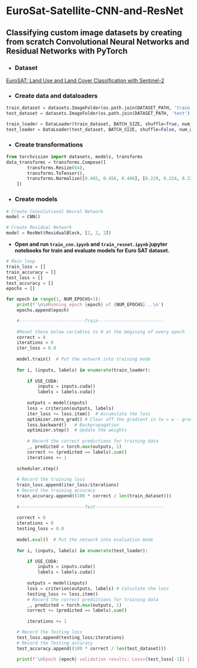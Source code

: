 # EuroSat-Satellite-CNN-and-ResNet
Classifying custom image datasets by creating from scratch Convolutional Neural Networks and Residual Networks with PyTorch
---
- ### Dataset
[EuroSAT: Land Use and Land Cover Classification with Sentinel-2](https://github.com/phelber/eurosat)

- ### Create data and dataloaders
```python
train_dataset = datasets.ImageFolder(os.path.join(DATASET_PATH, 'train'), data_transforms)
test_dataset = datasets.ImageFolder(os.path.join(DATASET_PATH, 'test'), data_transforms)

train_loader = DataLoader(train_dataset, BATCH_SIZE, shuffle=True, num_workers=2, pin_memory=True)
test_loader = DataLoader(test_dataset, BATCH_SIZE, shuffle=False, num_workers=2, pin_memory=True)
```

- ### Create transformations
```python
from torchvision import datasets, models, transforms
data_transforms = transforms.Compose([
        transforms.Resize(64),
        transforms.ToTensor(),
        transforms.Normalize([0.485, 0.456, 0.406], [0.229, 0.224, 0.225])
    ])
```

- ### Create models

```python
# Create Convolutional Neural Network
model = CNN()

# Create Residual Network
model = ResNet(ResidualBlock, [2, 2, 2])
```

- **Open and run `train_cnn.ipynb` and `train_resnet.ipynb` jupyter notebooks for train and evaluate models for Euro SAT dataset.**
```python
# Main loop
train_loss = []
train_accuracy = []
test_loss = []
test_accuracy = []
epochs = []

for epoch in range(1, NUM_EPOCHS+1):
    print(f'\n\nRunning epoch {epoch} of {NUM_EPOCHS}...\n')
    epochs.append(epoch)

    #-------------------------Train-------------------------
    
    #Reset these below variables to 0 at the begining of every epoch
    correct = 0
    iterations = 0
    iter_loss = 0.0
    
    model.train()  # Put the network into training mode
    
    for i, (inputs, labels) in enumerate(train_loader):
       
        if USE_CUDA:
            inputs = inputs.cuda()
            labels = labels.cuda()        
            
        outputs = model(inputs)
        loss = criterion(outputs, labels)
        iter_loss += loss.item()  # Accumulate the loss
        optimizer.zero_grad() # Clear off the gradient in (w = w - gradient)
        loss.backward()   # Backpropagation 
        optimizer.step()  # Update the weights
        
        # Record the correct predictions for training data 
        _, predicted = torch.max(outputs, 1)
        correct += (predicted == labels).sum()
        iterations += 1
        
    scheduler.step()
        
    # Record the training loss
    train_loss.append(iter_loss/iterations)
    # Record the training accuracy
    train_accuracy.append((100 * correct / len(train_dataset)))   
     
    #-------------------------Test--------------------------
    
    correct = 0
    iterations = 0
    testing_loss = 0.0
    
    model.eval()  # Put the network into evaluation mode
    
    for i, (inputs, labels) in enumerate(test_loader):

        if USE_CUDA:
            inputs = inputs.cuda()
            labels = labels.cuda()
        
        outputs = model(inputs)     
        loss = criterion(outputs, labels) # Calculate the loss
        testing_loss += loss.item()
        # Record the correct predictions for training data
        _, predicted = torch.max(outputs, 1)
        correct += (predicted == labels).sum()
        
        iterations += 1

    # Record the Testing loss
    test_loss.append(testing_loss/iterations)
    # Record the Testing accuracy
    test_accuracy.append((100 * correct / len(test_dataset)))
   
    print(f'\nEpoch {epoch} validation results: Loss={test_loss[-1]} | Accuracy={test_accuracy[-1]}\n')

```

